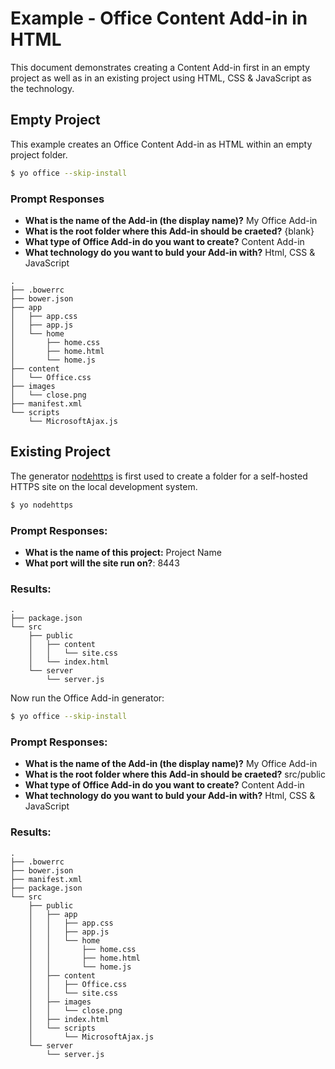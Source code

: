 # Example - Office Content Add-in in HTML

This document demonstrates creating a Content Add-in first in an empty project as well as in an existing project using HTML, CSS & JavaScript as the technology.

## Empty Project

This example creates an Office Content Add-in as HTML within an empty project folder.

```bash
$ yo office --skip-install
```

### Prompt Responses

- **What is the name of the Add-in (the display name)?** My Office Add-in
- **What is the root folder where this Add-in should be craeted?** {blank} 
- **What type of Office Add-in do you want to create?** Content Add-in
- **What technology do you want to buld your Add-in with?** Html, CSS & JavaScript

```
.
├── .bowerrc
├── bower.json
├── app
│   ├── app.css
│   ├── app.js
│   └── home
│       ├── home.css
│       ├── home.html
│       └── home.js
├── content
│   └── Office.css
├── images
│   └── close.png
├── manifest.xml
└── scripts
    └── MicrosoftAjax.js
```

## Existing Project

The generator [nodehttps](https://www.npmjs.com/package/generator-nodehttps) is first used to create a folder for a self-hosted HTTPS site on the local development system.

```bash
$ yo nodehttps
```

### Prompt Responses:

- **What is the name of this project:** Project Name
- **What port will the site run on?**: 8443

### Results:

```
.
├── package.json
└── src
    ├── public
    │   ├── content
    │   │   └── site.css
    │   └── index.html
    └── server
        └── server.js
```

Now run the Office Add-in generator:

```bash
$ yo office --skip-install
```
### Prompt Responses:

- **What is the name of the Add-in (the display name)?** My Office Add-in
- **What is the root folder where this Add-in should be craeted?** src/public 
- **What type of Office Add-in do you want to create?** Content Add-in
- **What technology do you want to buld your Add-in with?** Html, CSS & JavaScript

### Results:

```
.
├── .bowerrc
├── bower.json
├── manifest.xml
├── package.json
└── src
    ├── public
    │   ├── app
    │   │   ├── app.css
    │   │   ├── app.js
    │   │   └── home
    │   │       ├── home.css
    │   │       ├── home.html
    │   │       └── home.js
    │   ├── content
    │   │   ├── Office.css
    │   │   └── site.css
    │   ├── images
    │   │   └── close.png
    │   ├── index.html
    │   └── scripts
    │       └── MicrosoftAjax.js
    └── server
        └── server.js
```
